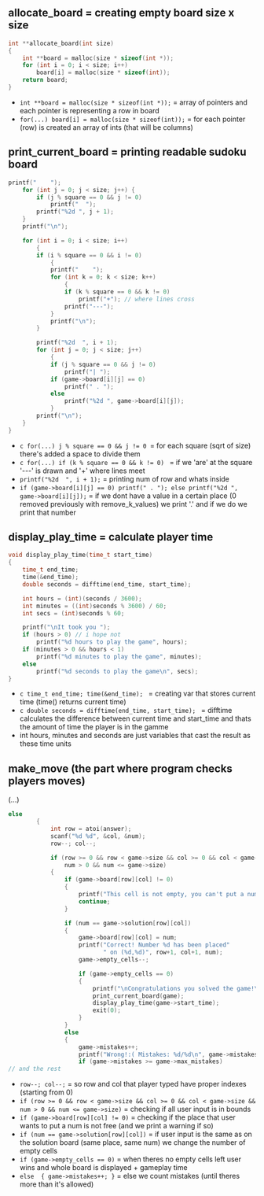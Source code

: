 ## allocate_board = creating empty board size x size
```c
int **allocate_board(int size)
{
    int **board = malloc(size * sizeof(int *));
    for (int i = 0; i < size; i++)
        board[i] = malloc(size * sizeof(int));
    return board;
}
```
- ``` int **board = malloc(size * sizeof(int *)); ``` = array of pointers and each pointer is representing a row in board 
- ``` for(...) board[i] = malloc(size * sizeof(int)); ``` = for each pointer (row) is created an array of ints (that will be columns)

## print_current_board = printing readable sudoku board

```c
printf("    ");
    for (int j = 0; j < size; j++) {
        if (j % square == 0 && j != 0)
            printf("  "); 
        printf("%2d ", j + 1);
    }
    printf("\n");

    for (int i = 0; i < size; i++)
        {
        if (i % square == 0 && i != 0)
            {
            printf("    ");
            for (int k = 0; k < size; k++)
                {
                if (k % square == 0 && k != 0)
                    printf("+"); // where lines cross
                printf("---");
            }
            printf("\n");
        }

        printf("%2d  ", i + 1);
        for (int j = 0; j < size; j++)
            {
            if (j % square == 0 && j != 0)
                printf("| ");  
            if (game->board[i][j] == 0)
                printf(" . ");
            else
                printf("%2d ", game->board[i][j]);
            }
        printf("\n");
    }
}
```
- ```c for(...) j % square == 0 && j != 0 ```= for each square (sqrt of size) there's added a space to divide them
- ```c for(...) if (k % square == 0 && k != 0) ``` = if we 'are' at the square '---' is drawn and '+' where lines meet
- ``` printf("%2d  ", i + 1); ``` = printing num of row and whats inside
- ``` if (game->board[i][j] == 0) printf(" . "); else printf("%2d ", game->board[i][j]); ``` = if we dont have a value in a certain place (0 removed previously with
  remove_k_values) we print '.' and if we do we print that number

## display_play_time = calculate player time
```c
void display_play_time(time_t start_time)
{
    time_t end_time;
    time(&end_time);
    double seconds = difftime(end_time, start_time);

    int hours = (int)(seconds / 3600);
    int minutes = ((int)seconds % 3600) / 60;
    int secs = (int)seconds % 60;

    printf("\nIt took you ");
    if (hours > 0) // i hope not
        printf("%d hours to play the game", hours);
    if (minutes > 0 && hours < 1)
        printf("%d minutes to play the game", minutes);
    else
        printf("%d seconds to play the game\n", secs);
}
```

- ```c time_t end_time; time(&end_time); ``` = creating var that stores current time (time() returns current time)
- ```c double seconds = difftime(end_time, start_time); ``` = difftime calculates the difference between current time and start_time 
  and thats the amount of time the player is in the gamme
- int hours, minutes and seconds are just variables that cast the result as these time units

## make_move (the part where program checks players moves)

(...)
```c 
else
        {
            int row = atoi(answer);
            scanf("%d %d", &col, &num);
            row--; col--;

            if (row >= 0 && row < game->size && col >= 0 && col < game->size &&
                num > 0 && num <= game->size)
            {
                if (game->board[row][col] != 0)
                {
                    printf("This cell is not empty, you can't put a number here\n");
                    continue;
                }

                if (num == game->solution[row][col])
                {
                    game->board[row][col] = num;
                    printf("Correct! Number %d has been placed"
                           " on (%d,%d)", row+1, col+1, num);
                    game->empty_cells--;

                    if (game->empty_cells == 0)
                    {
                        printf("\nCongratulations you solved the game!\n");
                        print_current_board(game);
                        display_play_time(game->start_time);
                        exit(0);
                    }
                }
                else
                {
                    game->mistakes++;
                    printf("Wrong!:( Mistakes: %d/%d\n", game->mistakes, game->max_mistakes);
                    if (game->mistakes >= game->max_mistakes)
// and the rest
```
- ``` row--; col--; ``` = so row and col that player typed have proper indexes (starting from 0)
- ``` if (row >= 0 && row < game->size && col >= 0 && col < game->size && num > 0 && num <= game->size) ``` = checking if all user input is in bounds
- ``` if (game->board[row][col] != 0) ``` = checking if the place that user wants to put a num is not free (and we print a warning if so)
- ``` if (num == game->solution[row][col]) ``` = if user input is the same as on the solution board (same place, same num) we change the number of empty cells
- ``` if (game->empty_cells == 0) ``` = when theres no empty cells left user wins and whole board is displayed + gameplay time
- ``` else  { game->mistakes++; } ``` = else we count mistakes (until theres more than it's allowed)
